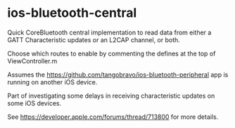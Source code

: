 # ios-bluetooth-central

Quick CoreBluetooth central implementation to read data from either a GATT Characteristic updates or an L2CAP channel, or both.

Choose which routes to enable by commenting the defines at the top of ViewController.m

Assumes the https://github.com/tangobravo/ios-bluetooth-peripheral app is running on another iOS device.

Part of investigating some delays in receiving characteristic updates on some iOS devices.

See https://developer.apple.com/forums/thread/713800 for more details.
